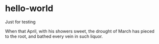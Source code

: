 # hello-world
Just for testing

When that April, with his showers sweet, the drought of March has pieced to the root, and bathed every vein in such liquor.
